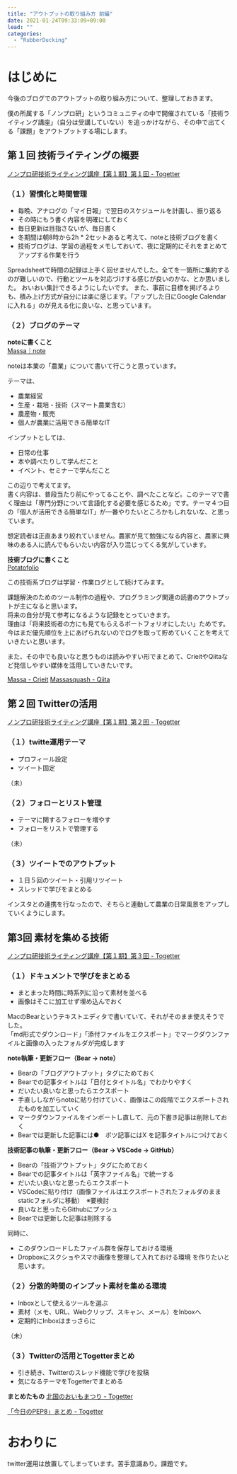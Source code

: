 ```yaml
---
title: "アウトプットの取り組み方 前編"
date: 2021-01-24T09:33:09+09:00
lead: ""
categories:
  - "RubberDucking"
---
```


# はじめに
今後のブログでのアウトプットの取り組み方について、整理しておきます。

僕の所属する「ノンプロ研」というコミュニティの中で開催されている「技術ライティング講座」（自分は受講していない）を追っかけながら、その中で出てくる「課題」をアウトプットする場にします。



## 第１回 技術ライティングの概要
[ノンプロ研技術ライティング講座【第１期】第１回 - Togetter](https://togetter.com/li/1654465)

### （１）習慣化と時間管理
- 毎晩、アナログの「マイ日報」で翌日のスケジュールを計画し、振り返る
- その時にもう書く内容を明確にしておく
- 毎日更新は目指さないが、毎日書く
- 冬期間は朝8時から2h * 2セットあると考えて、noteと技術ブログを書く
- 技術ブログは、学習の過程をメモしておいて、夜に定期的にそれをまとめてアップする作業を行う

Spreadsheetで時間の記録は上手く回せませんでした。全てを一箇所に集約するのが難しいので、行動とツールを対応づけする感じが良いのかな、とか思いました。
おいおい集計できるようにしたいです。
また、事前に目標を掲げるよりも、積み上げ方式が自分には楽に感じます。「アップした日にGoogle Calendarに入れる」のが見える化に良いな、と思っています。


### （２）ブログのテーマ
**noteに書くこと**  
[Massa｜note](https://note.com/agrifeel_labo)

noteは本業の「農業」について書いて行こうと思っています。

テーマは、

- 農業経営
- 生産・栽培・技術（スマート農業含む）
- 農産物・販売
- 個人が農業に活用できる簡単なIT

インプットとしては、

- 日常の仕事
- 本や調べたりして学んだこと
- イベント、セミナーで学んだこと

この辺りで考えてます。  
書く内容は、普段当たり前にやってることや、調べたことなど。このテーマで書く理由は「専門分野について言語化する必要を感じるため」です。テーマ４つ目の「個人が活用できる簡単なIT」が一番やりたいところかもしれないな、と思っています。  

想定読者は正直あまり絞れていません。農家が見て勉強になる内容と、農家に興味のある人に読んでもらいたい内容が入り混じってくる気がしています。



**技術ブログに書くこと**  
[Potatofolio](https://massasquash.github.io/potatofolio/)

この技術系ブログは学習・作業ログとして続けてみます。  

課題解決のためのツール制作の過程や、プログラミング関連の読書のアウトプットが主になると思います。  
将来の自分が見て参考になるような記録をとっていきます。  
理由は「将来技術者の方にも見てもらえるポートフォリオにしたい」ためです。今はまだ優先順位を上にあげられないのでログを取って貯めていくことを考えていきたいと思います。  

また、その中でも良いなと思うものは読みやすい形でまとめて、CrieitやQiitaなど発信しやすい媒体を活用していきたいです。

[Massa - Crieit](https://crieit.net/users/massasquash)
[Massasquash - Qiita](https://qiita.com/Massasquash)


## 第２回 Twitterの活用
[ノンプロ研技術ライティング講座【第１期】第２回 - Togetter](https://togetter.com/li/1657727)

### （１）twitte運用テーマ
- プロフィール設定
- ツイート固定

（未）

### （２）フォローとリスト管理
- テーマに関するフォローを増やす
- フォローをリストで管理する

（未）

### （３）ツイートでのアウトプット
- １日５回のツイート・引用リツイート
- スレッドで学びをまとめる

インスタとの連携を行なったので、そちらと連動して農業の日常風景をアップしていくようにします。


## 第3回 素材を集める技術
[ノンプロ研技術ライティング講座【第１期】第３回 - Togetter](https://togetter.com/li/1661283)

### （１）ドキュメントで学びをまとめる
- まとまった時間に時系列に沿って素材を並べる
- 画像はそこに加工せず埋め込んでおく

MacのBearというテキストエディタで書いていて、それがそのまま使えそうでした。  
「md形式でダウンロード」「添付ファイルをエクスポート」でマークダウンファイルと画像の入ったフォルダが完成します

**note執筆・更新フロー（Bear -> note）**  
- Bearの「ブログアウトプット」タグにためておく
- Bearでの記事タイトルは「日付とタイトル名」でわかりやすく
- だいたい良いなと思ったらエクスポート
- 手直ししながらnoteに貼り付けていく、画像はこの段階でエクスポートされたものを加工していく
- マークダウンファイルをインポートし直して、元の下書き記事は削除しておく
- Bearでは更新した記事には●　ボツ記事にはX を記事タイトルにつけておく

**技術記事の執筆・更新フロー（Bear -> VSCode -> GitHub）**
- Bearの「技術アウトプット」タグにためておく
- Bearでの記事タイトルは「英字ファイル名」で統一する
- だいたい良いなと思ったらエクスポート
- VSCodeに貼り付け（画像ファイルはエクスポートされたフォルダのままstaticフォルダに移動）　※要検討
- 良いなと思ったらGithubにプッシュ
- Bearでは更新した記事は削除する

同時に、
- このダウンロードしたファイル群を保存しておける環境
- Dropboxにスクショやスマホ画像を整理して入れておける環境
を作りたいと思います。



### （２）分散的時間のインプット素材を集める環境
- Inboxとして使えるツールを選ぶ
- 素材（メモ、URL、Webクリップ、スキャン、メール）をInboxへ
- 定期的にInboxはまっさらに

（未）

### （３）Twitterの活用とTogetterまとめ
- 引き続き、Twitterのスレッド機能で学びを投稿
- 気になるテーマをTogetterでまとめる

**まとめたもの**
[北国のおいもまつり - Togetter](https://togetter.com/li/1656519)

[「今日のPEP8」まとめ - Togetter](https://togetter.com/li/1656502)


# おわりに
twitter運用は放置してしまっています。苦手意識あり。課題です。